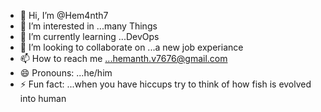 - 👋 Hi, I’m @Hem4nth7
- 👀 I’m interested in ...many Things
- 🌱 I’m currently learning ...DevOps
- 💞️ I’m looking to collaborate on ...a new job experiance
- 📫 How to reach me ...hemanth.v7676@gmail.com
- 😄 Pronouns: ...he/him
- ⚡ Fun fact: ...when you have hiccups try to think of how fish is evolved into human

<!---
Hem4nth7/Hem4nth7 is a ✨ special ✨ repository because its `README.md` (this file) appears on your GitHub profile.
You can click the Preview link to take a look at your changes.
--->

